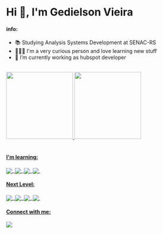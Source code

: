 <!--
**Gedielsonvieira/Gedielsonvieira** is a ✨ _special_ ✨ repository because its `README.md` (this file) appears on your GitHub profile.

Here are some ideas to get you started:

- 🔭 I’m currently working on ...
- 🌱 I’m currently learning ...
- 👯 I’m looking to collaborate on ...
- 🤔 I’m looking for help with ...
- 💬 Ask me about ...
- 📫 How to reach me: ...
- 😄 Pronouns: ...
- ⚡ Fun fact: ...
-->

# Hi 👋, I'm Gedielson Vieira

#### info:</br>
- 📚 Studying Analysis Systems Development at SENAC-RS
- 👩🏽‍💻 I'm a very curious person and love learning new stuff
- 🔭 I’m currently working as hubspot developer
</br>
<div>
    <a href="https://github.com/Gedielsonvieira">
    <img height="180em" src="https://github-readme-stats.vercel.app/api?username=Gedielsonvieira&count_private=true&show_icons=true&theme=dark">
    <img height="180em" src="https://github-readme-stats.vercel.app/api/top-langs/?username=Gedielsonvieira&layout=compact&langs_count=16&theme=dark">
</div></br>

#### I'm learning:
<div style="display:inline_block">
    <img align="center" src="https://img.shields.io/badge/HTML5-E34F26?style=for-the-badge&logo=html5&logoColor=white">&nbsp;
    <img align="center" src="https://img.shields.io/badge/CSS3-1572B6?style=for-the-badge&logo=css3&logoColor=white">&nbsp;
    <img align="center" src="https://img.shields.io/badge/JavaScript-F7DF1E?style=for-the-badge&logo=javascript&logoColor=black">&nbsp;
    <img align="center" src="https://img.shields.io/badge/Node.js-43853D?style=for-the-badge&logo=node.js&logoColor=white">&nbsp;
</div>

#### Next Level:
<div style="display:inline_block">
    <img align="center" src="https://img.shields.io/badge/Java-ED8B00?style=for-the-badge&logo=java&logoColor=white">&nbsp;
    <img align="center" src="https://img.shields.io/badge/Vue.js-35495E?style=for-the-badge&logo=vue.js&logoColor=4FC08D">&nbsp;
    <img align="center" src="https://img.shields.io/badge/Sass-CC6699?style=for-the-badge&logo=sass&logoColor=white">&nbsp;
    <img align="center" src="https://img.shields.io/badge/TypeScript-007ACC?style=for-the-badge&logo=typescript&logoColor=white">&nbsp;
</div>

#### Connect with me:
<div>
    <a href="https://www.linkedin.com/in/gedielson-vieira/" target="_blank">
    <img src="https://img.shields.io/badge/LinkedIn-0077B5?style=for-the-badge&logo=linkedin&logoColor=white" target="_blank"></a> 
</div>
